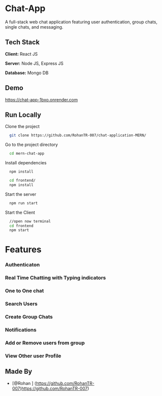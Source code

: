 
# Chat-App

A full-stack web chat application featuring user authentication, group chats, single chats, and messaging.

## Tech Stack

**Client:** React JS

**Server:** Node JS, Express JS

**Database:** Mongo DB
  
## Demo

https://chat-app-1bxo.onrender.com

## Run Locally

Clone the project

```bash
  git clone https://github.com/RohanTR-007/chat-application-MERN/
```

Go to the project directory

```bash
  cd mern-chat-app
```

Install dependencies

```bash
  npm install
```

```bash
  cd frontend/
  npm install
```

Start the server

```bash
  npm run start
```
Start the Client

```bash
  //open now terminal
  cd frontend
  npm start
```

  
# Features

### Authenticaton
### Real Time Chatting with Typing indicators
### One to One chat
### Search Users
### Create Group Chats
### Notifications 
### Add or Remove users from group
### View Other user Profile
## Made By

- [@Rohan ] (https://github.com/RohanTR-007)https://github.com/RohanTR-007)

  
